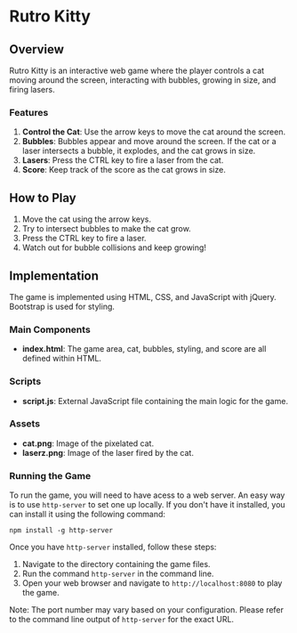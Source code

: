 # Rutro Kitty

## Overview

Rutro Kitty is an interactive web game where the player controls a cat moving around the screen, interacting with bubbles, growing in size, and firing lasers.

### Features

1. **Control the Cat**: Use the arrow keys to move the cat around the screen.
2. **Bubbles**: Bubbles appear and move around the screen. If the cat or a laser intersects a bubble, it explodes, and the cat grows in size.
3. **Lasers**: Press the CTRL key to fire a laser from the cat.
4. **Score**: Keep track of the score as the cat grows in size.

## How to Play

1. Move the cat using the arrow keys.
2. Try to intersect bubbles to make the cat grow.
3. Press the CTRL key to fire a laser.
4. Watch out for bubble collisions and keep growing!

## Implementation

The game is implemented using HTML, CSS, and JavaScript with jQuery. Bootstrap is used for styling.

### Main Components

- **index.html**: The game area, cat, bubbles, styling, and score are all defined within HTML.

### Scripts

- **script.js**: External JavaScript file containing the main logic for the game.

### Assets

- **cat.png**: Image of the pixelated cat.
- **laserz.png**: Image of the laser fired by the cat.

### Running the Game

To run the game, you will need to have acess to a web server. An easy way is to use `http-server` to set one up locally. If you don't have it installed, you can install it using the following command:

```
npm install -g http-server
```

Once you have `http-server` installed, follow these steps:

  1. Navigate to the directory containing the game files.
  2. Run the command `http-server` in the command line.
  3. Open your web browser and navigate to `http://localhost:8080` to play the game.

Note: The port number may vary based on your configuration. Please refer to the command line output of `http-server` for the exact URL.
